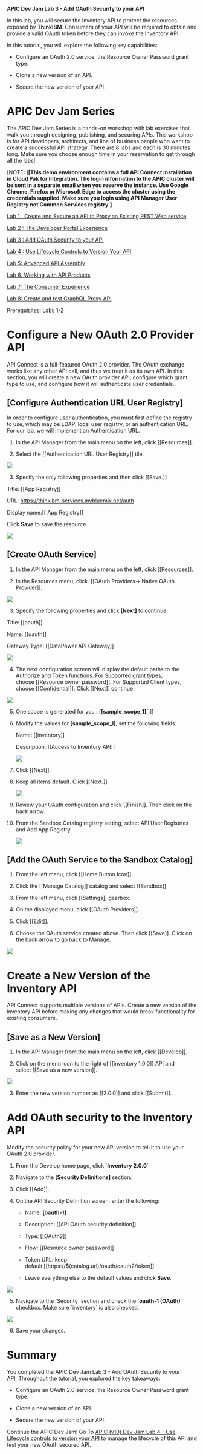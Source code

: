 **APIC Dev Jam Lab 3 - Add OAuth Security to your API**

In this lab, you will secure the Inventory API to protect the resources
exposed by **ThinkIBM**. Consumers of your API will be required to
obtain and provide a valid OAuth token before they can invoke the
Inventory API.

In this tutorial, you will explore the following key capabilities:

-   Configure an OAuth 2.0 service, the Resource Owner Password grant
    type.

-   Clone a new version of an API.

-   Secure the new version of your API.

 APIC Dev Jam Series
==================================================================================================================================================================================================================

The APIC Dev Jam Series is a hands-on workshop with lab exercises that
walk you through designing, publishing, and securing APIs. This workshop
is for API developers, architects, and line of business people who want
to create a successful API strategy. There are 8 labs and each is 30
minutes long. Make sure you choose enough time in your reservation to
get through all the labs! 

[NOTE: ]**[This demo environment contains a
full API Connect installation in Cloud Pak for Integration. The login
information to the APIC cluster will be sent in a separate email when
you reserve the instance. Use Google Chrome, Firefox or Microsoft Edge
to access the cluster using the credentials supplied. Make sure you
login using API Manager User Registry not Common Services
registry.]**

[Lab 1 : Create and Secure an API to Proxy an Existing REST Web
service](https://integrationsuperhero.github.io/techcon2020/APICDevJam/Lab1)

[Lab 2 : The Developer Portal
Experience](https://integrationsuperhero.github.io/techcon2020/APICDevJam/Lab2)

[Lab 3 : Add OAuth Security to your
API](https://integrationsuperhero.github.io/techcon2020/APICDevJam/Lab3)

[Lab 4 : Use Lifecycle Controls to Version Your
API](https://integrationsuperhero.github.io/techcon2020/APICDevJam/Lab4)

[Lab 5: Advanced API
Assembly](https://integrationsuperhero.github.io/techcon2020/APICDevJam/Lab5)

[Lab 6: Working with API
Products](https://integrationsuperhero.github.io/techcon2020/APICDevJam/Lab6)

[Lab 7: The Consumer
Experience](https://integrationsuperhero.github.io/techcon2020/APICDevJam/Lab7)

[Lab 8: Create and test GraphQL Proxy
API](https://integrationsuperhero.github.io/techcon2020/APICDevJam/Lab8)


Prerequisites: Labs 1-2

 Configure a New OAuth 2.0 Provider API
=============================================================================================

API Connect is a full-featured OAuth 2.0 provider. The OAuth exchange
works like any other API call, and thus we treat it as its own API. In
this section, you will create a new OAuth provider API, configure which
grant type to use, and configure how it will authenticate user
credentials.

 [Configure Authentication URL User Registry]
--------------------------------------------------------------------------------------------------------------------------------------------------------------

In order to configure user authentication, you must first define the
registry to use, which may be LDAP, local user registry, or an
authentication URL. For our lab, we will implement an Authentication
URL.

1.  In the API Manager from the main menu on the left,
    click [[Resources]].

2.  Select the [[Authentication URL User
    Registry]] tile.

![](images/tutorial_html_ae58ee320d642047.png)

3.  Specify the only following properties and then
    click [[Save.]]

Title: [[App
Registry]]

URL: <https://thinkibm-services.mybluemix.net/auth>

Display name:[[ App Registry]]

Click **Save** to save the resource

![](images/tutorial_html_ae75a185a7c7e950.png)

 [Create OAuth Service]
----------------------------------------------------------------------------------------------------------------------------------------

1.  In the API Manager from the main menu on the left,
    click [[Resources]].

2.  In the Resources menu, click  [[OAuth Providers-\> Native OAuth
    Provider]].

![](images/tutorial_html_f1fe85d169c1b8fc.png)

3.  Specify the following properties and
    click **[Next]** to continue.

Title: [[oauth]]

Name: [[oauth]]

Gateway Type: [[DataPower API Gateway]]

![](images/tutorial_html_22f9d0d5c30f657d.png)

4.  The next configuration screen will display the default paths to the
    Authorize and Token functions. For Supported grant types,
    choose [[Resource owner
    password]].
    For Supported Client types,
    choose [[Confidential]].
    Click [[Next]] continue.

![](images/tutorial_html_2e278c6df90a639f.png)

5.  One scope is generated for you
    : [**[sample\_scope\_1]**[.]]

6.  Modify the values
    for **[sample\_scope\_1]**, set the
    following fields:

    Name: [[inventory]]

    Description: [[Access to Inventory API]]

    ![](images/tutorial_html_b42ee8bacaf23a4c.png)

7.  Click [[Next]].

8.  Keep all items default.
    Click [[Next.]]

    ![](images/tutorial_html_985e9dbc3a3f82c0.png)

9.  Review your OAuth configuration and
    click [[Finish]].
    Then click on the back arrow.

10. From the Sandbox Catalog registry setting, select API User
    Registries and Add App Registry

    ![](images/tutorial_html_c24f06de482a8ab5.png)

 [Add the OAuth Service to the Sandbox Catalog]
----------------------------------------------------------------------------------------------------------------------------------------------------------------

1.  From the left menu, click [[Home Button
    Icon]].

2.  Click the [[Manage
    Catalog]] catalog
    and select
    [[Sandbox]] 

3.  From the left menu,
    click [[Settings]]
    gearbox.

4.  On the displayed menu, click [[OAuth
    Providers]].

5.  Click [[Edit]].

6.  Choose the OAuth service created above. Then
    click [[Save]].
    Click on the back arrow to go back to Manage.

![](images/tutorial_html_6fa9961893476e8e.png)

 Create a New Version of the Inventory API
================================================================================================

API Connect supports multiple versions of APIs. Create a new version of
the inventory API before making any changes that would break
functionality for existing consumers. 

 [Save as a New Version]
-----------------------------------------------------------------------------------------------------------------------------------------

1.  In the API Manager from the main menu on the left,
    click [[Develop]].

2.  Click on the menu icon to the right of [[inventory
    1.0.0]] API
    and select [[Save as a new
    version]].  

![](images/tutorial_html_4f0d083547b597a4.png)

3.  Enter the new version number
    as [[2.0.0]] and
    click [[Submit]].

 Add OAuth security to the Inventory API
==============================================================================================

Modify the security policy for your new API version to tell it to use
your OAuth 2.0 provider.

1.  From the Develop home page, click \`**Inventory 2.0.0**\`

2.  Navigate to the **[Security
    Definitions]** section.

3.  Click [[Add]].

4.  On the API Security Definition screen, enter the following:

    -   Name: **[oauth-1]**

    -   Description: [[API OAuth security
        definition]]

    -   Type: [[OAuth2]]

    -   Flow: [[Resource owner
        password]]

    -   Token URL: keep
        default [[https://\$(catalog.url)/oauth/oauth2/token]]

    -   Leave everything else to the default values and
        click **Save**.  

![](images/tutorial_html_9b9f57dc81561ae7.png)

5.  Navigate to the \`Security\` section and check the \`**oauth-1
    (OAuth)**\` checkbox. Make sure \`inventory\` is also checked.  

![](images/tutorial_html_c8a8e86664fd2a1.png)

6.  Save your changes.

 Summary
==============================================================

You completed the APIC Dev Jam Lab 3 - Add OAuth Security to your
API. Throughout the tutorial, you explored the key takeaways:

-   Configure an OAuth 2.0 service, the Resource Owner Password grant
    type.

-   Clone a new version of an API.

-   Secure the new version of your API.

Continue the APIC Dev Jam! Go To [APIC (v10) Dev Jam Lab 4 - Use
Lifecycle controls to version your
API](https://integrationsuperhero.github.io/techcon2020/APICDevJam/Lab4) to
manage the lifecycle of this API and test your new OAuth secured API.
